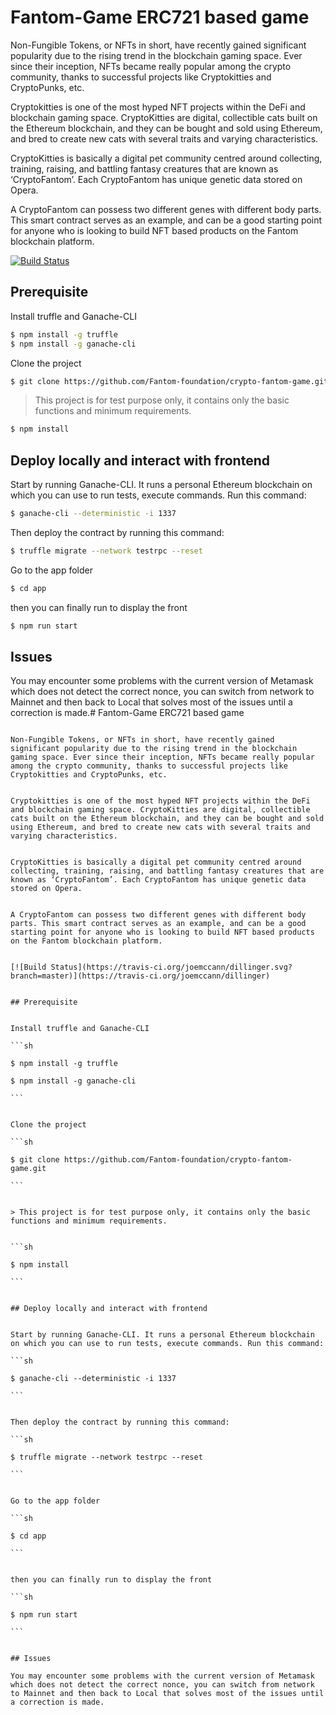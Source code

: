 # Fantom-Game ERC721 based game

Non-Fungible Tokens, or NFTs in short, have recently gained significant popularity due to the rising trend in the blockchain gaming space. Ever since their inception, NFTs became really popular among the crypto community, thanks to successful projects like Cryptokitties and CryptoPunks, etc.

Cryptokitties is one of the most hyped NFT projects within the DeFi and blockchain gaming space. CryptoKitties are digital, collectible cats built on the Ethereum blockchain, and they can be bought and sold using Ethereum, and bred to create new cats with several traits and varying characteristics.

CryptoKitties is basically a digital pet community centred around collecting, training, raising, and battling fantasy creatures that are known as ‘CryptoFantom’. Each CryptoFantom has unique genetic data stored on Opera. 

A CryptoFantom can possess two different genes with different body parts. This smart contract serves as an example, and can be a good starting point for anyone who is looking to build NFT based products on the Fantom blockchain platform. 

[![Build Status](https://travis-ci.org/joemccann/dillinger.svg?branch=master)](https://travis-ci.org/joemccann/dillinger)

## Prerequisite

Install truffle and Ganache-CLI
```sh
$ npm install -g truffle
$ npm install -g ganache-cli
```

Clone the project
```sh
$ git clone https://github.com/Fantom-foundation/crypto-fantom-game.git
```

> This project is for test purpose only, it contains only the basic functions and minimum requirements.

```sh
$ npm install
```

## Deploy locally and interact with frontend

Start by running Ganache-CLI. It runs a personal Ethereum blockchain on which you can use to run tests, execute commands. Run this command:
```sh
$ ganache-cli --deterministic -i 1337
```

Then deploy the contract by running this command:
```sh
$ truffle migrate --network testrpc --reset
```

Go to the app folder
```sh
$ cd app
```

then you can finally run to display the front
```sh
$ npm run start
```

## Issues
You may encounter some problems with the current version of Metamask which does not detect the correct nonce, you can switch from network to Mainnet and then back to Local that solves most of the issues until a correction is made.# Fantom-Game ERC721 based game
                                                                                                                                                                                                                                      
                                                                                                                                                                                                                                      Non-Fungible Tokens, or NFTs in short, have recently gained significant popularity due to the rising trend in the blockchain gaming space. Ever since their inception, NFTs became really popular among the crypto community, thanks to successful projects like Cryptokitties and CryptoPunks, etc.
                                                                                                                                                                                                                                      
                                                                                                                                                                                                                                      Cryptokitties is one of the most hyped NFT projects within the DeFi and blockchain gaming space. CryptoKitties are digital, collectible cats built on the Ethereum blockchain, and they can be bought and sold using Ethereum, and bred to create new cats with several traits and varying characteristics.
                                                                                                                                                                                                                                      
                                                                                                                                                                                                                                      CryptoKitties is basically a digital pet community centred around collecting, training, raising, and battling fantasy creatures that are known as ‘CryptoFantom’. Each CryptoFantom has unique genetic data stored on Opera. 
                                                                                                                                                                                                                                      
                                                                                                                                                                                                                                      A CryptoFantom can possess two different genes with different body parts. This smart contract serves as an example, and can be a good starting point for anyone who is looking to build NFT based products on the Fantom blockchain platform. 
                                                                                                                                                                                                                                      
                                                                                                                                                                                                                                      [![Build Status](https://travis-ci.org/joemccann/dillinger.svg?branch=master)](https://travis-ci.org/joemccann/dillinger)
                                                                                                                                                                                                                                      
                                                                                                                                                                                                                                      ## Prerequisite
                                                                                                                                                                                                                                      
                                                                                                                                                                                                                                      Install truffle and Ganache-CLI
                                                                                                                                                                                                                                      ```sh
                                                                                                                                                                                                                                      $ npm install -g truffle
                                                                                                                                                                                                                                      $ npm install -g ganache-cli
                                                                                                                                                                                                                                      ```
                                                                                                                                                                                                                                      
                                                                                                                                                                                                                                      Clone the project
                                                                                                                                                                                                                                      ```sh
                                                                                                                                                                                                                                      $ git clone https://github.com/Fantom-foundation/crypto-fantom-game.git
                                                                                                                                                                                                                                      ```
                                                                                                                                                                                                                                      
                                                                                                                                                                                                                                      > This project is for test purpose only, it contains only the basic functions and minimum requirements.
                                                                                                                                                                                                                                      
                                                                                                                                                                                                                                      ```sh
                                                                                                                                                                                                                                      $ npm install
                                                                                                                                                                                                                                      ```
                                                                                                                                                                                                                                      
                                                                                                                                                                                                                                      ## Deploy locally and interact with frontend
                                                                                                                                                                                                                                      
                                                                                                                                                                                                                                      Start by running Ganache-CLI. It runs a personal Ethereum blockchain on which you can use to run tests, execute commands. Run this command:
                                                                                                                                                                                                                                      ```sh
                                                                                                                                                                                                                                      $ ganache-cli --deterministic -i 1337
                                                                                                                                                                                                                                      ```
                                                                                                                                                                                                                                      
                                                                                                                                                                                                                                      Then deploy the contract by running this command:
                                                                                                                                                                                                                                      ```sh
                                                                                                                                                                                                                                      $ truffle migrate --network testrpc --reset
                                                                                                                                                                                                                                      ```
                                                                                                                                                                                                                                      
                                                                                                                                                                                                                                      Go to the app folder
                                                                                                                                                                                                                                      ```sh
                                                                                                                                                                                                                                      $ cd app
                                                                                                                                                                                                                                      ```
                                                                                                                                                                                                                                      
                                                                                                                                                                                                                                      then you can finally run to display the front
                                                                                                                                                                                                                                      ```sh
                                                                                                                                                                                                                                      $ npm run start
                                                                                                                                                                                                                                      ```
                                                                                                                                                                                                                                      
                                                                                                                                                                                                                                      ## Issues
                                                                                                                                                                                                                                      You may encounter some problems with the current version of Metamask which does not detect the correct nonce, you can switch from network to Mainnet and then back to Local that solves most of the issues until a correction is made.

